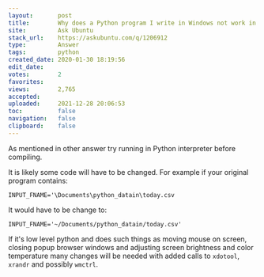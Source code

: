 ```yaml
---
layout:       post
title:        Why does a Python program I write in Windows not work in Linux?
site:         Ask Ubuntu
stack_url:    https://askubuntu.com/q/1206912
type:         Answer
tags:         python
created_date: 2020-01-30 18:19:56
edit_date:    
votes:        2
favorites:    
views:        2,765
accepted:     
uploaded:     2021-12-28 20:06:53
toc:          false
navigation:   false
clipboard:    false
---
```


As mentioned in other answer try running in Python interpreter before compiling.

It is likely some code will have to be changed. For example if your original program contains:

``` 
INPUT_FNAME='\Documents\python_datain\today.csv

```

It would have to be change to:

``` 
INPUT_FNAME='~/Documents/python_datain/today.csv'

```

If it's low level python and does such things as moving mouse on screen, closing popup browser windows and adjusting screen brightness and color temperature many changes will be needed with added calls to `xdotool`, `xrandr` and possibly `wmctrl`.
